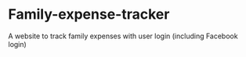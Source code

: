 # Family-expense-tracker
A website to track family expenses with user login (including Facebook login)
